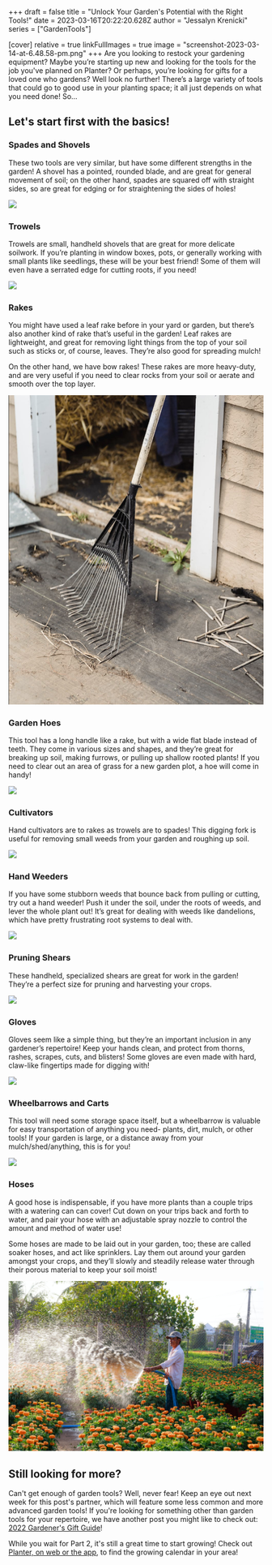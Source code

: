 +++
draft = false
title = "Unlock Your Garden's Potential with the Right Tools!"
date = 2023-03-16T20:22:20.628Z
author = "Jessalyn Krenicki"
series = ["GardenTools"]

[cover]
relative = true
linkFullImages = true
image = "screenshot-2023-03-14-at-6.48.58-pm.png"
+++
Are you looking to restock your gardening equipment? Maybe you’re starting up new and looking for the tools for the job you've planned on Planter? Or perhaps, you’re looking for gifts for a loved one who gardens? Well look no further! There’s a large variety of tools that could go to good use in your planting space; it all just depends on what you need done! So...

## **Let's start first with the basics!**

### S﻿pades and Shovels

These two tools are very similar, but have some different strengths in the garden! A shovel has a pointed, rounded blade, and are great for general movement of soil; on the other hand, spades are squared off with straight sides, so are great for edging or for straightening the sides of holes!

![](https://images.pexels.com/photos/7299926/pexels-photo-7299926.jpeg?auto=compress&cs=tinysrgb&w=1260&h=750&dpr=2)

### Trowels

Trowels are small, handheld shovels that are great for more delicate soilwork. If you’re planting in window boxes, pots, or generally working with small plants like seedlings, these will be your best friend! Some of them will even have a serrated edge for cutting roots, if you need!

![](https://images.pexels.com/photos/1301856/pexels-photo-1301856.jpeg?auto=compress&cs=tinysrgb&w=1260&h=750&dpr=2)

### R﻿akes

You might have used a leaf rake before in your yard or garden, but there’s also another kind of rake that’s useful in the garden! Leaf rakes are lightweight, and great for removing light things from the top of your soil such as sticks or, of course, leaves. They’re also good for spreading mulch!

On the other hand, we have bow rakes! These rakes are more heavy-duty, and are very useful if you need to clear rocks from your soil or aerate and smooth over the top layer.

![](screenshot-2023-03-13-at-4.44.01-pm.png)

### G﻿arden Hoes

This tool has a long handle like a rake, but with a wide flat blade instead of teeth. They come in various sizes and shapes, and they’re great for breaking up soil, making furrows, or pulling up shallow rooted plants! If you need to clear out an area of grass for a new garden plot, a hoe will come in handy!

![](https://images.pexels.com/photos/7728877/pexels-photo-7728877.jpeg?auto=compress&cs=tinysrgb&w=1260&h=750&dpr=2)

### C﻿ultivators

Hand cultivators are to rakes as trowels are to spades! This digging fork is useful for removing small weeds from your garden and roughing up soil.

![](https://images.pexels.com/photos/4894631/pexels-photo-4894631.jpeg?auto=compress&cs=tinysrgb&w=1260&h=750&dpr=2)

### H﻿and Weeders

If you have some stubborn weeds that bounce back from pulling or cutting, try out a hand weeder! Push it under the soil, under the roots of weeds, and lever the whole plant out! It’s great for dealing with weeds like dandelions, which have pretty frustrating root systems to deal with.

![](weed-removal-paving-stones-weed-control-service-hand-glove-removing-weed-garden-pathway.jpg)

### P﻿runing Shears

These handheld, specialized shears are great for work in the garden! They’re a perfect size for pruning and harvesting your crops.

![](https://images.pexels.com/photos/13779225/pexels-photo-13779225.jpeg)

### G﻿loves

Gloves seem like a simple thing, but they’re an important inclusion in any gardener’s repertoire! Keep your hands clean, and protect from thorns, rashes, scrapes, cuts, and blisters! Some gloves are even made with hard, claw-like fingertips made for digging with!

![](https://images.pexels.com/photos/7782199/pexels-photo-7782199.jpeg?auto=compress&cs=tinysrgb&w=1260&h=750&dpr=2)

### Wheelbarrows and Carts

This tool will need some storage space itself, but a wheelbarrow is valuable for easy transportation of anything you need- plants, dirt, mulch, or other tools! If your garden is large, or a distance away from your mulch/shed/anything, this is for you!

![](https://images.pexels.com/photos/7728354/pexels-photo-7728354.jpeg?auto=compress&cs=tinysrgb&w=1260&h=750&dpr=2)

### Hoses

A good hose is indispensable, if you have more plants than a couple trips with a watering can can cover! Cut down on your trips back and forth to water, and pair your hose with an adjustable spray nozzle to control the amount and method of water use!

Some hoses are made to be laid out in your garden, too; these are called soaker hoses, and act like sprinklers. Lay them out around your garden amongst your crops, and they’ll slowly and steadily release water through their porous material to keep your soil moist!

![](pexels-photo-2134798.jpeg)

## S﻿till looking for more?

C﻿an't get enough of garden tools? Well, never fear! Keep an eye out next week for this post's partner, which will feature some less common and more advanced garden tools! If you're looking for something other than garden tools for your repertoire, we have another post you might like to check out: [2022 Gardener's Gift Guide](https://blog.planter.garden/posts/2022-gardeners-gift-guide/)! 

While you wait for Part 2, it's still a great time to start growing! Check out [Planter, on web or the app](https://planter.garden/#download), to find the growing calendar in your area!